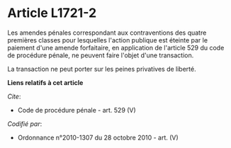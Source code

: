# Article L1721-2

Les amendes pénales correspondant aux contraventions des quatre premières classes pour lesquelles l'action publique est
éteinte par le paiement d'une amende forfaitaire, en application de l'article 529 du code de procédure pénale, ne peuvent
faire l'objet d'une transaction. 

La transaction ne peut porter sur les peines privatives de liberté.

**Liens relatifs à cet article**

_Cite_:

  - Code de procédure pénale - art. 529 (V)

_Codifié par_:

  - Ordonnance n°2010-1307 du 28 octobre 2010 - art. (V)
